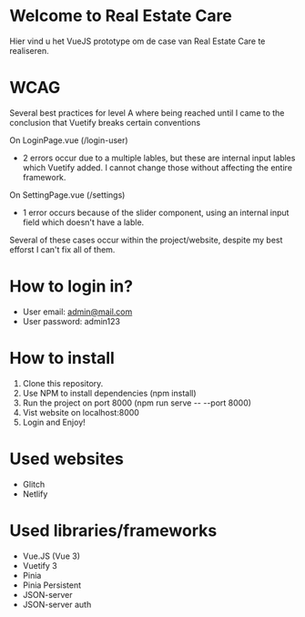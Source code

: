 # Welcome to Real Estate Care

Hier vind u het VueJS prototype om de case van Real Estate Care te realiseren.

# WCAG 
Several best practices for level A where being reached until I came to the conclusion that Vuetify breaks certain conventions

On LoginPage.vue (/login-user)
- 2 errors occur due to a multiple lables, but these are internal input lables which Vuetify added. I cannot change those without affecting the entire framework.

On SettingPage.vue (/settings)
- 1 error occurs because of the slider component, using an internal input field which doesn't have a lable.

Several of these cases occur within the project/website, despite my best efforst I can't fix all of them.  

# How to login in?
- User email: admin@mail.com
- User password: admin123

# How to install
1. Clone this repository.
2. Use NPM to install dependencies (npm install)
3. Run the project on port 8000 (npm run serve -- --port 8000)
4. Vist website on localhost:8000
5. Login and Enjoy!

# Used websites
- Glitch
- Netlify

# Used libraries/frameworks

 - Vue.JS (Vue 3)
 - Vuetify 3
 - Pinia
 - Pinia Persistent
 - JSON-server
 - JSON-server auth

